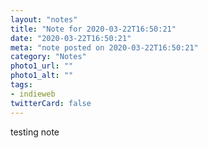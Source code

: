 ```yaml
---
layout: "notes"
title: "Note for 2020-03-22T16:50:21"
date: "2020-03-22T16:50:21"
meta: "note posted on 2020-03-22T16:50:21"
category: "Notes"
photo1_url: ""
photo1_alt: ""
tags:
- indieweb
twitterCard: false
---
```

testing note
